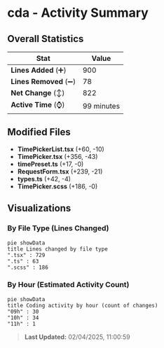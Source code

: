 # cda - Activity Summary 

## Overall Statistics

| Stat                   | Value                                                             |
| ---------------------- | ----------------------------------------------------------------- |
| **Lines Added** (➕)   | 900                                          |
| **Lines Removed** (➖) | 78                                        |
| **Net Change** (↕)    | 822                |
| **Active Time** (⌚)   | 99 minutes |


## Modified Files
- **TimePickerList.tsx** (+60, -10)
- **TimePicker.tsx** (+356, -43)
- **timePreset.ts** (+17, -0)
- **RequestForm.tsx** (+239, -21)
- **types.ts** (+42, -4)
- **TimePicker.scss** (+186, -0)

## Visualizations

### By File Type (Lines Changed)

```mermaid
pie showData
title Lines changed by file type
".tsx" : 729
".ts" : 63
".scss" : 186
```

### By Hour (Estimated Activity Count)

```mermaid
pie showData
title Coding activity by hour (count of changes)
"09h" : 30
"10h" : 34
"11h" : 1
```


> **Last Updated:** 02/04/2025, 11:00:59